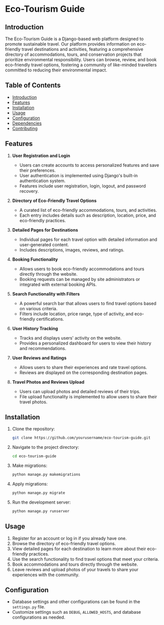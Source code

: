 # Eco-Tourism Guide

## Introduction
The Eco-Tourism Guide is a Django-based web platform designed to promote sustainable travel. Our platform provides information on eco-friendly travel destinations and activities, featuring a comprehensive directory of accommodations, tours, and conservation projects that prioritize environmental responsibility. Users can browse, review, and book eco-friendly travel options, fostering a community of like-minded travellers committed to reducing their environmental impact.

## Table of Contents
- [Introduction](#introduction)
- [Features](#features)
- [Installation](#installation)
- [Usage](#usage)
- [Configuration](#configuration)
- [Dependencies](#dependencies)
- [Contributing](#contributing)

## Features
1. **User Registration and Login**
    - Users can create accounts to access personalized features and save their preferences.
    - User authentication is implemented using Django's built-in authentication system.
    - Features include user registration, login, logout, and password recovery.

2. **Directory of Eco-Friendly Travel Options**
    - A curated list of eco-friendly accommodations, tours, and activities.
    - Each entry includes details such as description, location, price, and eco-friendly practices.

3. **Detailed Pages for Destinations**
    - Individual pages for each travel option with detailed information and user-generated content.
    - Includes descriptions, images, reviews, and ratings.

4. **Booking Functionality**
    - Allows users to book eco-friendly accommodations and tours directly through the website.
    - Booking requests can be managed by site administrators or integrated with external booking APIs.

5. **Search Functionality with Filters**
    - A powerful search bar that allows users to find travel options based on various criteria.
    - Filters include location, price range, type of activity, and eco-friendly certifications.

6. **User History Tracking**
    - Tracks and displays users' activity on the website.
    - Provides a personalized dashboard for users to view their history and recommendations.

7. **User Reviews and Ratings**
    - Allows users to share their experiences and rate travel options.
    - Reviews are displayed on the corresponding destination pages.

8. **Travel Photos and Reviews Upload**
    - Users can upload photos and detailed reviews of their trips.
    - File upload functionality is implemented to allow users to share their travel photos.

## Installation
1. Clone the repository:
    ```bash
    git clone https://github.com/yourusername/eco-tourism-guide.git
    ```
2. Navigate to the project directory:
    ```bash
    cd eco-tourism-guide
    ```
3. Make migrations:
    ```bash
    python manage.py makemigrations
    ```
4. Apply migrations:
    ```bash
    python manage.py migrate
    ```
5. Run the development server:
    ```bash
    python manage.py runserver
    ```

## Usage
1. Register for an account or log in if you already have one.
2. Browse the directory of eco-friendly travel options.
3. View detailed pages for each destination to learn more about their eco-friendly practices.
4. Use the search functionality to find travel options that meet your criteria.
5. Book accommodations and tours directly through the website.
6. Leave reviews and upload photos of your travels to share your experiences with the community.

## Configuration
- Database settings and other configurations can be found in the `settings.py` file.
- Customize settings such as `DEBUG`, `ALLOWED_HOSTS`, and database configurations as needed.



